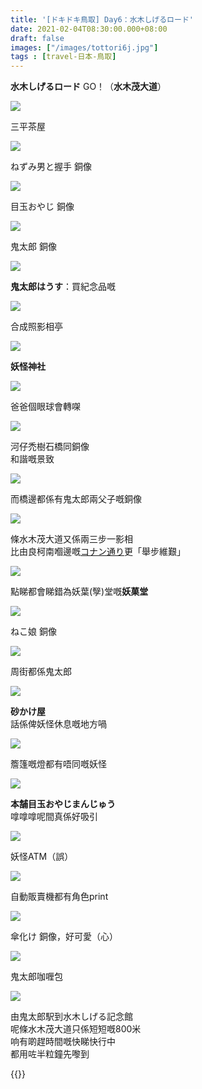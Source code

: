 ```yaml
---
title: '[ドキドキ鳥取] Day6：水木しげるロード'
date: 2021-02-04T08:30:00.000+08:00
draft: false
images: ["/images/tottori6j.jpg"]
tags : [travel-日本-鳥取]
---
```


**水木しげるロード** GO！（**水木茂大道**）  

![](/images/tottori6j1.jpg)

三平茶屋  

![](/images/tottori6j2.jpg)

ねずみ男と握手 銅像  

![](/images/tottori6j3.jpg)

目玉おやじ 銅像  

![](/images/tottori6j.jpg)

鬼太郎 銅像  

![](/images/tottori6j4.jpg)

**鬼太郎はうす**：買紀念品嘅  

![](/images/tottori6j5.jpg)

合成照影相亭  

![](/images/tottori6j6.jpg)

**妖怪神社**  

![](/images/tottori6j7.jpg)

爸爸個眼球會轉㗎  

![](/images/tottori6j8.jpg)

河仔禿樹石橋同銅像  
和諧嘅景致  

![](/images/tottori6j9.jpg)

而橋邊都係有鬼太郎兩父子嘅銅像  

![](/images/tottori6j10.jpg)

條水木茂大道又係兩三步一影相  
比由良柯南嗰邊嘅[コナン通り](https://hidie.net/tottori3q/)更「舉步維艱」  

![](/images/tottori6j11.jpg)

點睇都會睇錯為妖葉(孼)堂嘅**妖菓堂**  

![](/images/tottori6j12.jpg)

ねこ娘 銅像  

![](/images/tottori6j13.jpg)

周街都係鬼太郎  

![](/images/tottori6j14.jpg)

**砂かけ屋**  
話係俾妖怪休息嘅地方喎  

![](/images/tottori6j15.jpg)

簷篷嘅燈都有唔同嘅妖怪  

![](/images/tottori6j16.jpg)

**本舗目玉おやじまんじゅう**  
嗱嗱嗱呢間真係好吸引  

![](/images/tottori6j17.jpg)

妖怪ATM（誤）  

![](/images/tottori6j21.jpg)

自動販賣機都有角色print

![](/images/tottori6j18.jpg)

傘化け 銅像，好可愛（心）  

![](/images/tottori6j20.jpg)

鬼太郎咖喱包  

![](/images/tottori6j19.jpg)

由鬼太郎駅到水木しげる記念館  
呢條水木茂大道只係短短嘅800米  
响有啲趕時間嘅快睇快行中  
都用咗半粒鐘先嚟到 

    
  
{{<tottori>}}  

